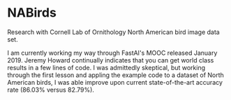 # NABirds
Research with Cornell Lab of Ornithology North American bird image data set.

I am currently working my way through FastAI's MOOC released January 2019. Jeremy Howard continually indicates that you can get world class results in a few lines of code. I was admittedly skeptical, but working through the first lesson and appling the example code to a dataset of North American birds, I was able improve upon current state-of-the-art accuracy rate (86.03% versus 82.79%).
